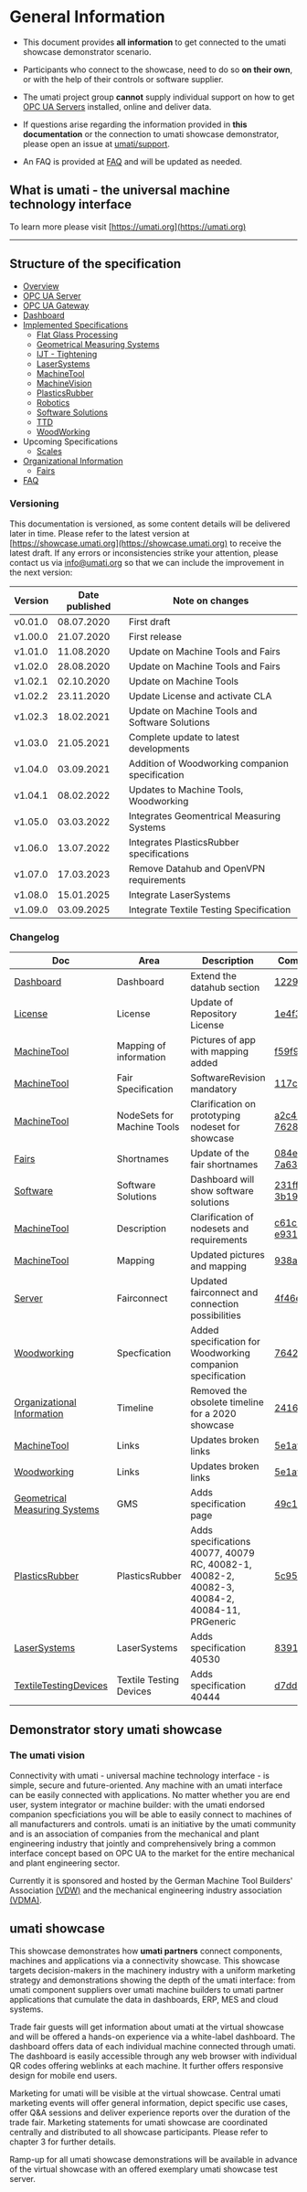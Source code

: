# General Information

- This document provides **all information** to get connected to the umati showcase demonstrator scenario.
- Participants who connect to the showcase, need to do so **on their own**, or with the help of their controls or software supplier.
- The umati project group **cannot** supply individual support on how to get [OPC UA Servers](Server.md) installed, online and deliver data.
- If questions arise regarding the information provided in **this documentation** or the connection to umati showcase demonstrator, please open an issue at [umati/support](https://github.com/umati/support).

- An FAQ is provided at [FAQ](FAQ.md) and will be updated as needed.

## What is umati - the universal machine technology interface

To learn more please visit [https://umati.org](https://umati.org)

---

## Structure of the specification

- [Overview](index.md)
- [OPC UA Server](Server.md)
- [OPC UA Gateway](Gateway.md)
- [Dashboard](Dashboard.md)
- [Implemented Specifications](Specs.md)
  - [Flat Glass Processing](Specs/Flatglass.md)
  - [Geometrical Measuring Systems](Specs/GeometricalMeasuringSystems.md)
  - [IJT - Tightening](Specs/WIP.md)
  - [LaserSystems](Specs/Laser.md)
  - [MachineTool](Specs/MachineTool.md)
  - [MachineVision](Specs/WIP.md)
  - [PlasticsRubber](Specs/PlasticsRubber.md)
  - [Robotics](Specs/WIP.md)
  - [Software Solutions](Specs/Software.md)
  - [TTD](Specs/TTD.md)
  - [WoodWorking](Specs/Woodworking.md)
- Upcoming Specifications
  - [Scales](Specs/WIP.md)
- [Organizational Information](Organization.md)
  - [Fairs](Specs/Fairs.md)
- [FAQ](FAQ.md)

### Versioning

This documentation is versioned, as some content details will be delivered later in time. Please refer to the latest version at [https://showcase.umati.org](https://showcase.umati.org) to receive the latest draft. If any errors or inconsistencies strike your attention, please contact us via [info@umati.org](mailto:info@umati.org) so that we can include the improvement in the next version:

| **Version** | **Date published** | **Note on changes**                             |
| ----------- | ------------------ | ----------------------------------------------- |
| v0.01.0     | 08.07.2020         | First draft                                     |
| v1.00.0     | 21.07.2020         | First release                                   |
| v1.01.0     | 11.08.2020         | Update on Machine Tools and Fairs               |
| v1.02.0     | 28.08.2020         | Update on Machine Tools and Fairs               |
| v1.02.1     | 02.10.2020         | Update on Machine Tools                         |
| v1.02.2     | 23.11.2020         | Update License and activate CLA                 |
| v1.02.3     | 18.02.2021         | Update on Machine Tools and Software Solutions  |
| v1.03.0     | 21.05.2021         | Complete update to latest developments          |
| v1.04.0     | 03.09.2021         | Addition of Woodworking companion specification |
| v1.04.1     | 08.02.2022         | Updates to Machine Tools, Woodworking           |
| v1.05.0     | 03.03.2022         | Integrates Geomentrical Measuring Systems       |
| v1.06.0     | 13.07.2022         | Integrates PlasticsRubber specifications        |
| v1.07.0     | 17.03.2023         | Remove Datahub and OpenVPN requirements         |
| v1.08.0     | 15.01.2025         | Integrate LaserSystems                          |
| v1.09.0     | 03.09.2025         | Integrate Textile Testing Specification         |

### Changelog

| Doc                                                                   | Area                       | Description                                                                                  | Commit                                                                                                                                                                                             |
| --------------------------------------------------------------------- | -------------------------- | -------------------------------------------------------------------------------------------- | -------------------------------------------------------------------------------------------------------------------------------------------------------------------------------------------------- |
| [Dashboard](Dashboard.md)                                             | Dashboard                  | Extend the datahub section                                                                   | [122940e](https://github.com/umati/Showcase/commit/122940ebdd091251cbe5a028c3ffe719b5b6ec63)                                                                                                       |
| [License](LICENSE)                                                    | License                    | Update of Repository License                                                                 | [1e4f3d9](https://github.com/umati/Showcase/commit/1e4f3d934e4e4420554d0509fff11ba4f853e2f3)                                                                                                       |
| [MachineTool](Specs/MachineTool.md)                                   | Mapping of information     | Pictures of app with mapping added                                                           | [f59f93d](https://github.com/umati/Showcase/commit/f59f93dc4eda4bdf4bf00efc53f8560bc6108b35)                                                                                                       |
| [MachineTool](Specs/MachineTool.md)                                   | Fair Specification         | SoftwareRevision mandatory                                                                   | [117ce4b](https://github.com/umati/Showcase/pull/16/commits/117ce4bde7a57574de1240e76d2d3aa1160bd517)                                                                                              |
| [MachineTool](Specs/MachineTool.md)                                   | NodeSets for Machine Tools | Clarification on prototyping nodeset for showcase                                            | [a2c4926](https://github.com/umati/Showcase/commit/a2c49264ca66caf6813de1ad8a5706d83ec3aa46) [7628b8a](https://github.com/umati/Showcase/commit/7628b8af38c41da2e01dac70f3d8f8be44f8949c)          |
| [Fairs](Specs/Fairs.md)                                               | Shortnames                 | Update of the fair shortnames                                                                | [084e061](https://github.com/umati/Showcase/commit/084e0611be0bf4618e17c07260dd24d397e31ce0) [7a63e15](https://github.com/umati/Showcase/pull/16/commits/7a63e15d3e0fe691630e07814ad9e82dfe2f92b0) |
| [Software](Specs/Software.md)                                         | Software Solutions         | Dashboard will show software solutions                                                       | [231ffc1](https://github.com/umati/Showcase/commit/231ffc1089b60020570286e095011defcee29b3b) [3b193a3](https://github.com/umati/Showcase/commit/3b193a34d1e64d3e93153023345073ae70e97423)          |
| [MachineTool](Specs/MachineTool.md)                                   | Description                | Clarification of nodesets and requirements                                                   | [c61c73f](https://github.com/umati/Showcase/commit/c61c73fa74b17dce58fd7c938f9992746dbf688d) [e9313fb](https://github.com/umati/Showcase/commit/e9313fb65cd264aee6c256a43e3fd758b737c449)          |
| [MachineTool](Specs/MachineTool.md)                                   | Mapping                    | Updated pictures and mapping                                                                 | [938a064](https://github.com/umati/Showcase/commit/938a0645771e879ca7cb5ab79be7706b0d4267d4)                                                                                                       |
| [Server](Server.md)                                                   | Fairconnect                | Updated fairconnect and connection possibilities                                             | [4f46e04](https://github.com/umati/Showcase/commit/4f46e04431582ccbd1c6714cbd018255e1d09262)                                                                                                       |
| [Woodworking](Specs/Woodworking.md)                                   | Specfication               | Added specification for Woodworking companion specification                                  | [7642c16](https://github.com/umati/Showcase/commit/7642c16db5f13a44fa8862483a8af8cd43fb43ec)                                                                                                       |
| [Organizational Information](Organization.md)                         | Timeline                   | Removed the obsolete timeline for a 2020 showcase                                            | [2416d15](https://github.com/umati/Showcase/commit/2416d1569cc43267d86530a934dcab267833d7fb)                                                                                                       |
| [MachineTool](Specs/MachineTool.md)                                   | Links                      | Updates broken links                                                                         | [5e1af5c](https://github.com/umati/Showcase/commit/5e1af5ce1649addc68d87b87dd1323806a9194e3)                                                                                                       |
| [Woodworking](Specs/Woodworking.md)                                   | Links                      | Updates broken links                                                                         | [5e1af5c](https://github.com/umati/Showcase/commit/5e1af5ce1649addc68d87b87dd1323806a9194e3)                                                                                                       |
| [Geometrical Measuring Systems](Specs/GeometricalMeasuringSystems.md) | GMS                        | Adds specification page                                                                      | [49c11bc](https://github.com/umati/Showcase/commit/49c11bc70113b8ceb4ea718e8cef5e27dd9ec5ff)                                                                                                       |
| [PlasticsRubber](Specs/PlasticsRubber.md)                             | PlasticsRubber             | Adds specifications 40077, 40079 RC, 40082-1, 40082-2, 40082-3, 40084-2, 40084-11, PRGeneric | [5c95751](https://github.com/umati/Showcase/commit/5c95751e6a9220ed2fdda5f030d841a8b22e944b)                                                                                                       |
| [LaserSystems](Specs/Laser.md)                                        | LaserSystems               | Adds specification 40530                                                                     | [8391639](https://github.com/umati/Showcase/commit/839163922925d93c733563f6c99b133f2ccc120c)                                                                                                       |
| [TextileTestingDevices](Specs/TTD.md)                                        | Textile Testing Devices   | Adds specification 40444                                                                     | [d7dd188](https://github.com/umati/Showcase/commit/d7dd18858a1d67414c98c4aa3d3535a87f5e7dec)                                                                                                       |

## Demonstrator story umati showcase

### The umati vision

Connectivity with umati - universal machine technology interface - is simple, secure and future-oriented. Any machine with an umati interface can be easily connected with applications.
No matter whether you are end user, system integrator or machine builder: with the umati endorsed companion specficiations you will be able to easily connect to machines of all manufacturers and controls.
umati is an initiative by the umati community and is an association of companies from the mechanical and plant engineering industry that jointly and comprehensively bring a common interface concept based on OPC UA to the market for the entire mechanical and plant engineering sector.

Currently it is sponsored and hosted by the German Machine Tool Builders' Association [(VDW)](https://vdw.de) and the mechanical engineering industry association [(VDMA)](https://vdma.eu).

## umati showcase

This showcase demonstrates how **umati partners** connect components, machines and applications via a connectivity showcase.
This showcase targets decision-makers in the machinery industry with a uniform marketing strategy and demonstrations showing the depth of the umati interface: from umati component suppliers over umati machine builders to umati partner applications that cumulate the data in dashboards, ERP, MES and cloud systems.

Trade fair guests will get information about umati at the virtual showcase and will be offered a hands-on experience via a white-label dashboard. The dashboard offers data of each individual machine connected through umati. The dashboard is easily accessible through any web browser with individual QR codes offering weblinks at each machine. It further offers responsive design for mobile end users.

Marketing for umati will be visible at the virtual showcase. Central umati marketing events will offer general information, depict specific use cases, offer Q&amp;A sessions and deliver experience reports over the duration of the trade fair. Marketing statements for umati showcase are coordinated centrally and distributed to all showcase participants. Please refer to chapter 3 for further details.

Ramp-up for all umati showcase demonstrations will be available in advance of the virtual showcase with an offered exemplary umati showcase test server.
